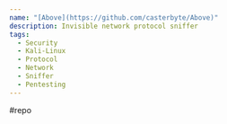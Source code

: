 ```yaml
---
name: "[Above](https://github.com/casterbyte/Above)"
description: Invisible network protocol sniffer
tags:
  - Security
  - Kali-Linux
  - Protocol
  - Network
  - Sniffer
  - Pentesting
---
```

#repo